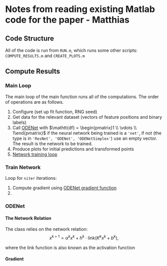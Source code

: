 # Notes from reading existing Matlab code for the paper - Matthias

## Code Structure
All of the code is run from `RUN.m`, which runs some other scripts: `COMPUTE_RESULTS.m` and `CREATE_PLOTS.m`

## Compute Results
### Main Loop
The main loop of the main function runs all of the computations. The order of operations are as follows.
1. Configure (set up fit function, RNG seed)
2. Get data for the relevant dataset (vectors of feature positions and binary labels)
3. Call [ODENet](#odenet) with $\mathtt{df} = \begin{pmatrix}1 \\ \vdots \\ 1\end{pmatrix}$ if the neural network being trained is a `'net'`, if not (the type is in `'ResNet', 'ODENet', 'ODENetSimplex'`) use an empty vector. The result is the network to be trained.
4. Produce plots for initial predictions and transformed points
5. [Network training loop](#train-network)

### Train Network
Loop for `niter` iterations:
1. Compute gradient using [ODENet gradient function](#gradient)
2. 

### ODENet
#### The Network Relation
The class relies on the network relation:
$$
x^{k+1} = \alpha^k x^k + h^k \cdot \mathrm{link}(K^k x^k + b^k),
$$

where the link function is also known as the activation function
#### Gradient


